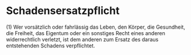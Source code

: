 # Schadensersatzpflicht

(1) Wer vorsätzlich oder fahrlässig das Leben, den Körper, die Gesundheit, die Freiheit, das Eigentum oder ein sonstiges Recht eines anderen widerrechtlich verletzt, ist dem anderen zum Ersatz des daraus entstehenden Schadens verpflichtet.